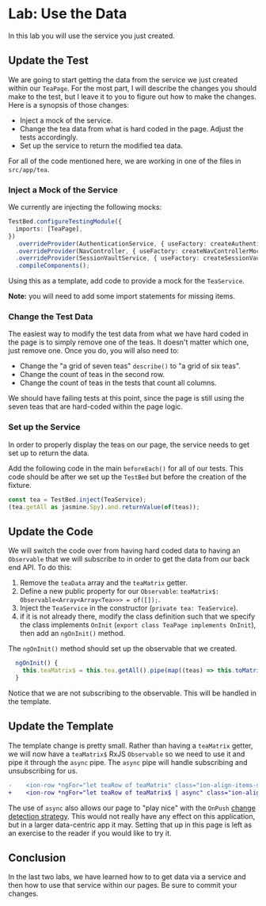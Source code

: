# Lab: Use the Data

In this lab you will use the service you just created.

## Update the Test

We are going to start getting the data from the service we just created within our `TeaPage`. For the most part, I will describe the changes you should make to the test, but I leave it to you to figure out how to make the changes. Here is a synopsis of those changes:

- Inject a mock of the service.
- Change the tea data from what is hard coded in the page. Adjust the tests accordingly.
- Set up the service to return the modified tea data.

For all of the code mentioned here, we are working in one of the files in `src/app/tea`.

### Inject a Mock of the Service

We currently are injecting the following mocks:

```typescript
TestBed.configureTestingModule({
  imports: [TeaPage],
})
  .overrideProvider(AuthenticationService, { useFactory: createAuthenticationServiceMock })
  .overrideProvider(NavController, { useFactory: createNavControllerMock })
  .overrideProvider(SessionVaultService, { useFactory: createSessionVaultServiceMock })
  .compileComponents();
```

Using this as a template, add code to provide a mock for the `TeaService`.

**Note:** you will need to add some import statements for missing items.

### Change the Test Data

The easiest way to modify the test data from what we have hard coded in the page is to simply remove one of the teas. It doesn't matter which one, just remove one. Once you do, you will also need to:

- Change the "a grid of seven teas" `describe()` to "a grid of six teas".
- Change the count of teas in the second row.
- Change the count of teas in the tests that count all columns.

We should have failing tests at this point, since the page is still using the seven teas that are hard-coded within the page logic.

### Set up the Service

In order to properly display the teas on our page, the service needs to get set up to return the data.

Add the following code in the main `beforeEach()` for all of our tests. This code should be after we set up the `TestBed` but before the creation of the fixture.

```typescript
const tea = TestBed.inject(TeaService);
(tea.getAll as jasmine.Spy).and.returnValue(of(teas));
```

## Update the Code

We will switch the code over from having hard coded data to having an `Observable` that we will subscribe to in order to get the data from our back end API. To do this:

1. Remove the `teaData` array and the `teaMatrix` getter.
1. Define a new public property for our `Observable`: `teaMatrix$: Observable<Array<Array<Tea>>> = of([]);`.
1. Inject the `TeaService` in the constructor (`private tea: TeaService`).
1. if it is not already there, modify the class definition such that we specify the class implements `OnInit` (`export class TeaPage implements OnInit`), then add an `ngOnInit()` method.

The `ngOnInit()` method should set up the observable that we created.

```typescript
  ngOnInit() {
    this.teaMatrix$ = this.tea.getAll().pipe(map((teas) => this.toMatrix(teas)));
  }
```

Notice that we are not subscribing to the observable. This will be handled in the template.

## Update the Template

The template change is pretty small. Rather than having a `teaMatrix` getter, we will now have a `teaMatrix$` RxJS `Observable` so we need to use it and pipe it through the `async` pipe. The `async` pipe will handle subscribing and unsubscribing for us.

```diff
-    <ion-row *ngFor="let teaRow of teaMatrix" class="ion-align-items-stretch">
+    <ion-row *ngFor="let teaRow of teaMatrix$ | async" class="ion-align-items-stretch">
```

The use of `async` also allows our page to "play nice" with the `OnPush` <a href="https://angular.io/api/core/ChangeDetectorRef#usage-notes" target="_blank">change detection strategy</a>. This would not really have any effect on this application, but in a larger data-centric app it may. Setting that up in this page is left as an exercise to the reader if you would like to try it.

## Conclusion

In the last two labs, we have learned how to to get data via a service and then how to use that service within our pages. Be sure to commit your changes.
